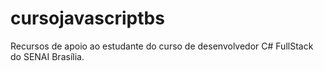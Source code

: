 # cursojavascriptbs
Recursos de apoio ao estudante do curso de desenvolvedor C# FullStack do SENAI Brasília.
